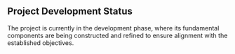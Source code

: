## Project Development Status  

The project is currently in the development phase, where its fundamental components are being constructed and refined to ensure alignment with the established objectives.

